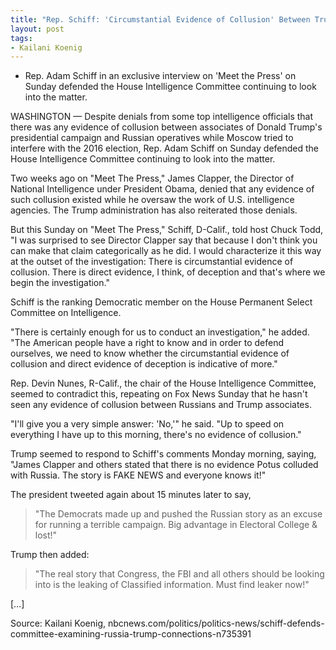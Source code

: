 ```yaml
---
title: "Rep. Schiff: 'Circumstantial Evidence of Collusion' Between Trump Campaign, Russia"
layout: post
tags:
- Kailani Koenig
---
```


- Rep. Adam Schiff in an exclusive interview on 'Meet the Press' on Sunday defended the House Intelligence Committee continuing to look into the matter.

WASHINGTON — Despite denials from some top intelligence officials that there was any evidence of collusion between associates of Donald Trump's presidential campaign and Russian operatives while Moscow tried to interfere with the 2016 election, Rep. Adam Schiff on Sunday defended the House Intelligence Committee continuing to look into the matter.

Two weeks ago on "Meet The Press," James Clapper, the Director of National Intelligence under President Obama, denied that any evidence of such collusion existed while he oversaw the work of U.S. intelligence agencies. The Trump administration has also reiterated those denials.

But this Sunday on "Meet The Press," Schiff, D-Calif., told host Chuck Todd, "I was surprised to see Director Clapper say that because I don't think you can make that claim categorically as he did. I would characterize it this way at the outset of the investigation: There is circumstantial evidence of collusion. There is direct evidence, I think, of deception and that's where we begin the investigation."

Schiff is the ranking Democratic member on the House Permanent Select Committee on Intelligence.

"There is certainly enough for us to conduct an investigation," he added. "The American people have a right to know and in order to defend ourselves, we need to know whether the circumstantial evidence of collusion and direct evidence of deception is indicative of more."

Rep. Devin Nunes, R-Calif., the chair of the House Intelligence Committee, seemed to contradict this, repeating on Fox News Sunday that he hasn't seen any evidence of collusion between Russians and Trump associates.

"I'll give you a very simple answer: 'No,'" he said. "Up to speed on everything I have up to this morning, there's no evidence of collusion."

Trump seemed to respond to Schiff's comments Monday morning, saying, "James Clapper and others stated that there is no evidence Potus colluded with Russia. The story is FAKE NEWS and everyone knows it!"

The president tweeted again about 15 minutes later to say,

> "The Democrats made up and pushed the Russian story as an excuse for running a terrible campaign. Big advantage in Electoral College & lost!"

Trump then added:

> "The real story that Congress, the FBI and all others should be looking into is the leaking of Classified information. Must find leaker now!"

[…]

Source: Kailani Koenig, nbcnews.com/politics/politics-news/schiff-defends-committee-examining-russia-trump-connections-n735391
